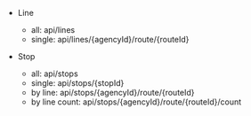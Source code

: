 * Line
  - all: api/lines
  - single: api/lines/{agencyId}/route/{routeId}

* Stop
  - all: api/stops
  - single: api/stops/{stopId}
  - by line: api/stops/{agencyId}/route/{routeId}
  - by line count: api/stops/{agencyId}/route/{routeId}/count
